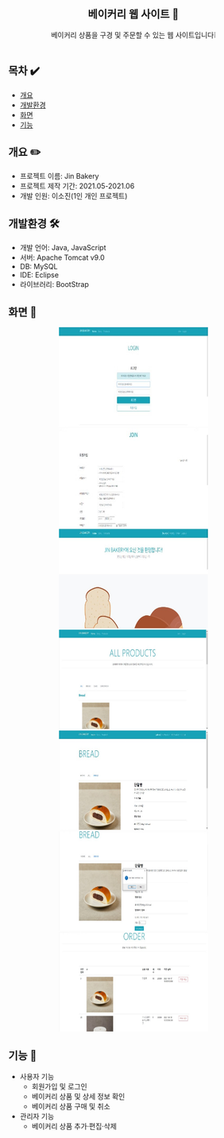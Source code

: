 <div align="center">

## 베이커리 웹 사이트 🍞
베이커리 상품을 구경 및 주문할 수 있는 웹 사이트입니다❕<br />
<br />
</div>

## 목차 ✔️
  - [개요](#개요)
  - [개발환경](#개발환경)
  - [화면](#화면)
  - [기능](#기능)

## 개요 ✏️
* 프로젝트 이름: Jin Bakery
* 프로젝트 제작 기간: 2021.05-2021.06
* 개발 인원: 이소진(1인 개인 프로젝트)

## 개발환경 🛠️
* 개발 언어: Java, JavaScript
* 서버: Apache Tomcat v9.0
* DB: MySQL
* IDE: Eclipse
* 라이브러리: BootStrap

## 화면 📱
<div align="center">
  <div>
    <img src="Jsp_image/bakery1.jpg"  width="300" height="200"/>
    <img src="Jsp_image/bakery2.jpg"  width="300" height="200"/>
    <img src="Jsp_image/bakery3.jpg"  width="300" height="200"/>
    <img src="Jsp_image/bakery4.jpg"  width="300" height="200"/>
    <img src="Jsp_image/bakery5.jpg"  width="300" height="200"/>
    <img src="Jsp_image/bakery6.jpg"  width="300" height="200"/>
    <img src="Jsp_image/bakery8.jpg"  width="300" height="200"/>
  </div>
</div>

## 기능 🖤
* 사용자 기능
  * 회원가입 및 로그인
  * 베이커리 상품 및 상세 정보 확인
  * 베이커리 상품 구매 및 취소
* 관리자 기능
  * 베이커리 상품 추가·편집·삭제

